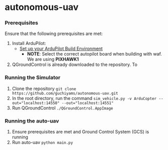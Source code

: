 # autonomous-uav

### Prerequisites
Ensure that the following prerequisites are met:
1. Install ArduPilot:
    - [Set up your ArduPilot Build Environment](https://ardupilot.org/dev/docs/building-setup-linux.html#building-setup-linux)
      - **NOTE**: Select the correct autopilot board when building with waf. We are using **PIXHAWK1**
2. QGroundControl is already downloaded to the repository. To 

### Running the Simulator
1. Clone the repository
`git clone https://github.com/guchiyams/autonomous-uav.git`
2. In the root directory, run the command
`sim_vehicle.py -v ArduCopter --out="localhost:14550" --out="localhost:14551"`
3. Run QGroundControl
`./QGroundControl.AppImage`

### Running the auto-uav
1. Ensure prerequisites are met and Ground Control System (GCS) is running
2. Run auto-uav
`python main.py`
